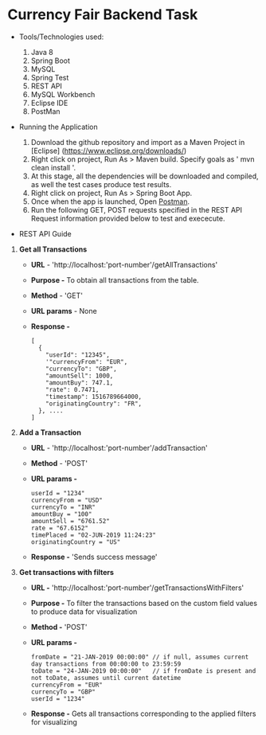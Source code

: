 # Currency Fair Backend Task

- Tools/Technologies used:
  1. Java 8
  2. Spring Boot
  3. MySQL
  4. Spring Test
  5. REST API
  6. MySQL Workbench
  7. Eclipse IDE
  8. PostMan

- Running the Application
  1. Download the github repository and import as a Maven Project in [Eclipse] (https://www.eclipse.org/downloads/)
  2. Right click on project, Run As > Maven build. Specify goals as ' mvn clean install '.
  3. At this stage, all the dependencies will be downloaded and compiled, as well the test cases produce test results.
  4. Right click on project, Run As > Spring Boot App.
  5. Once when the app is launched, Open [Postman](https://www.getpostman.com/downloads/).
  6. Run the following GET, POST requests specified in the REST API Request information provided below to test and exececute.
  
  
- REST API Guide

1. **Get all Transactions**
  
    - **URL** - 'http://localhost:'port-number'/getAllTransactions'
    - **Purpose -** To obtain all transactions from the table.
    - **Method** - 'GET'  
    - **URL params** - None    
    - **Response -** 
               
          [
            {
              "userId": "12345",
              '"currencyFrom": "EUR",
              "currencyTo": "GBP",
              "amountSell": 1000,
              "amountBuy": 747.1,
              "rate": 0.7471,
              "timestamp": 1516789664000,
              "originatingCountry": "FR",
            }, ....
          ]
          

2. **Add a Transaction**
    - **URL** - 'http://localhost:'port-number'/addTransaction'  
    - **Method** - 'POST'
    - **URL params -**
          
          userId = "1234"
          currencyFrom = "USD"
          currencyTo = "INR"
          amountBuy = "100"
          amountSell = "6761.52"
          rate = "67.6152"
          timePlaced = "02-JUN-2019 11:24:23"
          originatingCountry = "US"
          
    - **Response -** 'Sends success message'
    
3. **Get transactions with filters**
    - **URL -** 'http://localhost:'port-number'/getTransactionsWithFilters'
    - **Purpose -** To filter the transactions based on the custom field values to produce data for visualization
    - **Method -** 'POST'
    - **URL params -** 
          
          fromDate = "21-JAN-2019 00:00:00" // if null, assumes current day transactions from 00:00:00 to 23:59:59
          toDate = "24-JAN-2019 00:00:00"   // if fromDate is present and not toDate, assumes until current datetime
          currencyFrom = "EUR"
          currencyTo = "GBP"
          userId = "1234"
          
    
    - **Response -** Gets all transactions corresponding to the applied filters for visualizing
    

